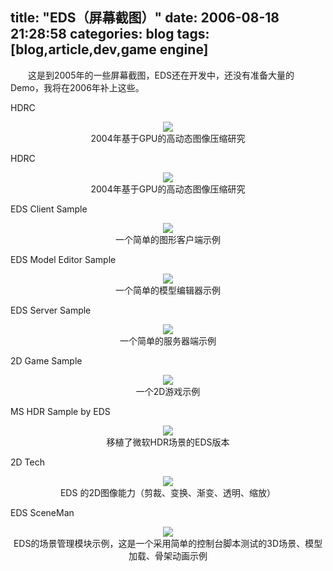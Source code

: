 title: "EDS（屏幕截图）"
date: 2006-08-18 21:28:58
categories: blog
tags: [blog,article,dev,game engine]
---    
　　这是到2005年的一些屏幕截图，EDS还在开发中，还没有准备大量的Demo，我将在2006年补上这些。  

HDRC	  
<div style="text-align:center;"><img src="http://www.xf-utpcb.com/xiaop/MyProjects/EDS/Exp.files/image004.jpg" style="vertical-align:middle;"/></div>
<div style="text-align:center;">2004年基于GPU的高动态图像压缩研究</div>

HDRC	
<div style="text-align:center;"><img src="http://www.xf-utpcb.com/xiaop/photogallery/photo00016178/hdrc2.JPG" style="vertical-align:middle;"/></div>
<div style="text-align:center;">2004年基于GPU的高动态图像压缩研究</div>


EDS Client Sample	
<div style="text-align:center;"><img src="http://www.xf-utpcb.com/xiaop/photogallery/photo00016178/client_1.JPG" style="vertical-align:middle;"/></div>
<div style="text-align:center;">一个简单的图形客户端示例</div>


EDS Model Editor Sample	
<div style="text-align:center;"><img src="http://www.xf-utpcb.com/xiaop/photogallery/photo00016178/modeleditor.JPG" style="vertical-align:middle;"/></div>
<div style="text-align:center;">一个简单的模型编辑器示例</div>

EDS Server Sample	
<div style="text-align:center;"><img src="http://www.xf-utpcb.com/xiaop/photogallery/photo00016178/server_1.JPG" style="vertical-align:middle;"/></div>
<div style="text-align:center;">一个简单的服务器端示例</div>


2D Game Sample	
<div style="text-align:center;"><img src="http://www.xf-utpcb.com/xiaop/photogallery/photo00016178/2ddemo.jpg" style="vertical-align:middle;"/></div>
<div style="text-align:center;">一个2D游戏示例</div>


MS HDR Sample by EDS	
<div style="text-align:center;"><img src="http://www.xf-utpcb.com/xiaop/photogallery/photo00016178/hdr_sample.jpg" style="vertical-align:middle;"/></div>
<div style="text-align:center;">移植了微软HDR场景的EDS版本</div>


2D Tech	
<div style="text-align:center;"><img src="http://www.xf-utpcb.com/xiaop/photogallery/photo00016178/test_2d.jpg" style="vertical-align:middle;"/></div>
<div style="text-align:center;">EDS 的2D图像能力（剪裁、变换、渐变、透明、缩放）</div>


EDS SceneMan	
<div style="text-align:center;"><img src="http://www.xf-utpcb.com/xiaop/photogallery/photo00016178/test_sceneman.jpg" style="vertical-align:middle;"/></div>
<div style="text-align:center;">EDS的场景管理模块示例，这是一个采用简单的控制台脚本测试的3D场景、模型加载、骨架动画示例</div>


